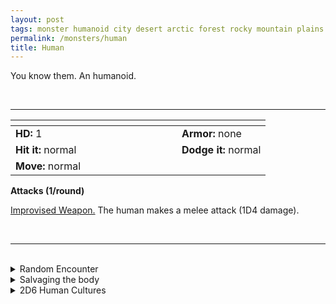 ```yaml
---
layout: post
tags: monster humanoid city desert arctic forest rocky mountain plains  jungle sea swamp 
permalink: /monsters/human
title: Human
---
```


You know them. An humanoid.


<br>

---

|  <span style="display: inline-block; width:250px"></span>  |  |
| -------- | --------|
| **HD:** 1 | **Armor:** none  |
| **Hit it:** normal    | **Dodge it:** normal  |
| **Move:** normal     |   | 

**Attacks (1/round)**

<ins>Improvised Weapon.</ins> The human makes a melee attack (1D4 damage).

<br>

---

<br>

<details markdown="1">
<summary>Random Encounter</summary>

1. **Monster:** roll 1D6:
    1. <ins>Bandits:</ins> 1D8 [Human Bandits](/monsters/bandits)
    1. <ins>Merchants:</ins> 1D4 merchants & 1D4 [bodyguards](/monsters/soldier)
    1. <ins>Guards:</ins> 1D8 [Human Soldiers](/monsters/soldier)
    1. <ins>Commoners:</ins> 1D6 of them. Roll on the [random career](http://tenfootpolemic.blogspot.com/2014/01/200-failed-medieval-careers.html) table.
    1. <ins>Nobles:</ins> 1D4 nobles, 1 [entertainer](/monsters/entertainer) & 1D4 [knights](/monsters/knight)
    1. <ins>Rival Party:</ins> 1 [mage](/monsters/mage), 1 [soldier](/monsters/soldier), 1 [rogue](/monsters/bandit), 1 [cleric](/monsters/priest)
1. **Lair:** Roadside camp, with food cooking. 50% chance that the person doing the watch is asleep. <br>    &nbsp; OR <br>    **Omen:** Voices talking.
1. **Spoor:** Somebody recently peed here.
1. **Tracks:** Foot tracks.
1. **Trace:** A sign pointing to the nearest town.
1. **Trace:** Discarded, half-eaten local fruit or meat.
</details>

<details markdown="1">
<summary>Salvaging the body</summary>

You find ... (Roll as many times as the HD of the monster)

1. Nothing.
1. Nothing
1. Nothing
1. A ration.
1. A [random tool](http://tenfootpolemic.blogspot.com/2014/01/200-failed-medieval-careers.html)
1. A few gold coins (mundane)
</details>

<details markdown="1">
<summary>2D6 Human Cultures</summary>

Combine the result of both tables to get the broad lines of this humanoid culture in this part of the world.

**Cultures**
1. The ones that live in fortified cities protected by a feudal lord.
1. The ones that are deeply religious and god fearing.
1. The ones that are nomadic, traveling the land in their wagons.
1. The ones that value gold above all else in mercantile oligarchies.
1. The ones that are outlaws.
1. The ones that libe in tribal villages.

**Features**
1. Their community is divided in two factions that hate each other and wage a covert war.
1. Their community is plagued by secret demon cults.
1. Their leader has been abducted by (1D4): 1, the fey; 2, a rival faction; 3, a dragon; 4, bandits.
1. They are famished. Impoverished by an occupying army.
1. A powerful wizard lives among them.
1. They are at war.
</details>
